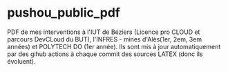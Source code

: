# pushou_public_pdf
PDF de mes interventions à l'IUT de Béziers (Licence pro CLOUD et parcours DevCLoud du BUT), l'INFRES - mines d'Alès(1er, 2em, 3em années) et POLYTECH DO (1er année).
Ils sont mis à jour automatiquement par des gihub actions à chaque commit des sources LATEX (donc ils évoluent).

 
